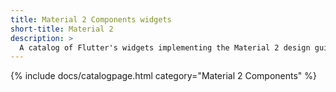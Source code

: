 ```yaml
---
title: Material 2 Components widgets
short-title: Material 2
description: > 
  A catalog of Flutter's widgets implementing the Material 2 design guidelines.
---
```


{% include docs/catalogpage.html category="Material 2 Components" %}

